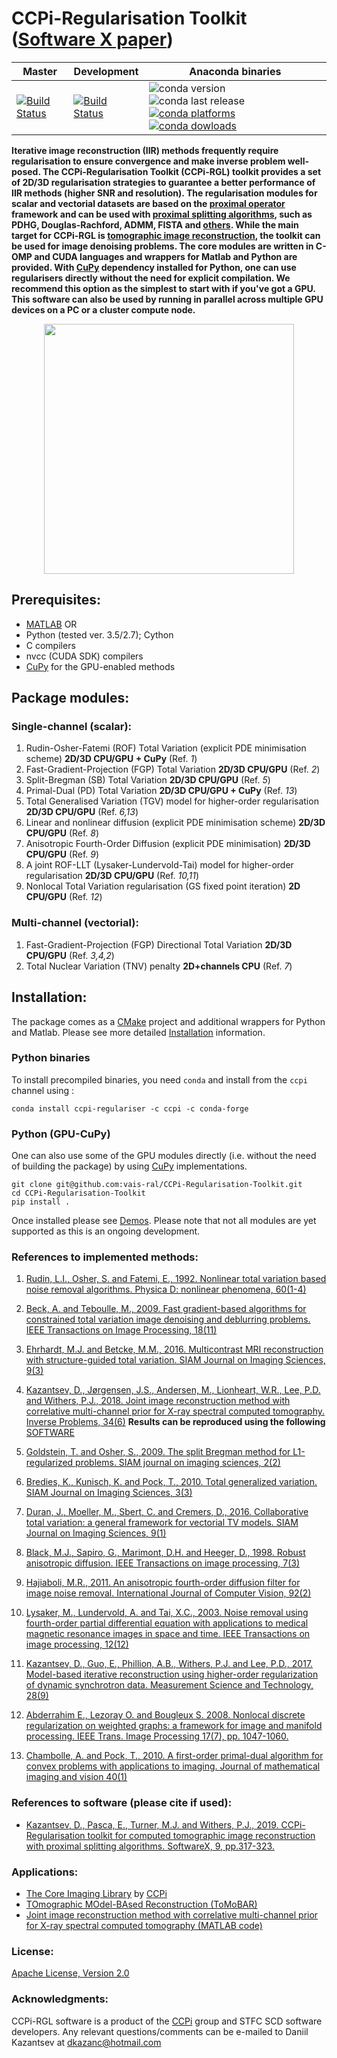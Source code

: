 # CCPi-Regularisation Toolkit ([Software X paper](https://www.sciencedirect.com/science/article/pii/S2352711018301912))

| Master | Development | Anaconda binaries |
|--------|-------------|-------------------|
| [![Build Status](https://anvil.softeng-support.ac.uk/jenkins/buildStatus/icon?job=CILsingle/CCPi-Regularisation-Toolkit)](https://anvil.softeng-support.ac.uk/jenkins/job/CILsingle/job/CCPi-Regularisation-Toolkit/) | [![Build Status](https://anvil.softeng-support.ac.uk/jenkins/buildStatus/icon?job=CILsingle/CCPi-Regularisation-Toolkit-dev)](https://anvil.softeng-support.ac.uk/jenkins/job/CILsingle/job/CCPi-Regularisation-Toolkit-dev/) | ![conda version](https://anaconda.org/ccpi/ccpi-regulariser/badges/version.svg) ![conda last release](https://anaconda.org/ccpi/ccpi-regulariser/badges/latest_release_date.svg) [![conda platforms](https://anaconda.org/ccpi/ccpi-regulariser/badges/platforms.svg) ![conda dowloads](https://anaconda.org/ccpi/ccpi-regulariser/badges/downloads.svg)](https://anaconda.org/ccpi/ccpi-regulariser) |

**Iterative image reconstruction (IIR) methods frequently require regularisation to ensure convergence and make inverse problem well-posed. The CCPi-Regularisation Toolkit (CCPi-RGL) toolkit provides a set of 2D/3D regularisation strategies to guarantee a better performance of IIR methods (higher SNR and resolution). The regularisation modules for scalar and vectorial datasets are based on the [proximal operator](https://en.wikipedia.org/wiki/Proximal_operator) framework and can be used with [proximal splitting algorithms](https://en.wikipedia.org/wiki/Proximal_gradient_method), such as PDHG, Douglas-Rachford, ADMM, FISTA and [others](https://arxiv.org/abs/0912.3522). While the main target for CCPi-RGL is [tomographic image reconstruction](https://github.com/dkazanc/ToMoBAR), the toolkit can be used for image denoising problems. The core modules are written in C-OMP and CUDA languages and wrappers for Matlab and Python are provided. With [CuPy](https://docs.cupy.dev/en/stable/index.html) dependency installed for Python, one can use regularisers directly without the need for explicit compilation. We recommend this option as the simplest to start with if you've got a GPU. This software can also be used by running in parallel across multiple GPU devices on a PC or a cluster compute node.**


<div align="center">
  <img src="demos/images/CCPiRGL_sm.jpg" height="400"><br>  
</div>

## Prerequisites:

 * [MATLAB](www.mathworks.com/products/matlab/) OR
 * Python (tested ver. 3.5/2.7); Cython
 * C compilers
 * nvcc (CUDA SDK) compilers
 * [CuPy](https://docs.cupy.dev/en/stable/index.html) for the GPU-enabled methods

## Package modules:

### Single-channel (scalar):
1. Rudin-Osher-Fatemi (ROF) Total Variation (explicit PDE minimisation scheme) **2D/3D CPU/GPU + CuPy** (Ref. *1*)
2. Fast-Gradient-Projection (FGP) Total Variation **2D/3D CPU/GPU** (Ref. *2*)
3. Split-Bregman (SB) Total Variation **2D/3D CPU/GPU** (Ref. *5*)
4. Primal-Dual (PD) Total Variation **2D/3D CPU/GPU + CuPy** (Ref. *13*)
5. Total Generalised Variation (TGV) model for higher-order regularisation **2D/3D CPU/GPU** (Ref. *6,13*)
6. Linear and nonlinear diffusion (explicit PDE minimisation scheme) **2D/3D CPU/GPU** (Ref. *8*)
7. Anisotropic Fourth-Order Diffusion (explicit PDE minimisation) **2D/3D CPU/GPU** (Ref. *9*)
8. A joint ROF-LLT (Lysaker-Lundervold-Tai) model for higher-order regularisation **2D/3D CPU/GPU** (Ref. *10,11*)
9. Nonlocal Total Variation regularisation (GS fixed point iteration) **2D CPU/GPU** (Ref. *12*)

### Multi-channel (vectorial):
1. Fast-Gradient-Projection (FGP) Directional Total Variation **2D/3D CPU/GPU** (Ref. *3,4,2*)
2. Total Nuclear Variation (TNV) penalty **2D+channels CPU** (Ref. *7*)

## Installation:
The package comes as a [CMake](https://cmake.org) project and additional wrappers for Python and Matlab. Please see more detailed [Installation](https://github.com/vais-ral/CCPi-Regularisation-Toolkit/blob/master/Installation.md) information.

### Python binaries
To install precompiled binaries, you need `conda` and install from the `ccpi` channel using :
```
conda install ccpi-regulariser -c ccpi -c conda-forge
```

### Python (GPU-CuPy)
One can also use some of the GPU modules directly (i.e. without the need of building the package) by using [CuPy](https://docs.cupy.dev/en/stable/index.html) implementations. 
```
git clone git@github.com:vais-ral/CCPi-Regularisation-Toolkit.git
cd CCPi-Regularisation-Toolkit
pip install .
``` 
Once installed please see [Demos](https://github.com/vais-ral/CCPi-Regularisation-Toolkit/blob/master/demos/demo_gpu_regularisers3D_CuPy.py). Please note that not all modules are yet supported as this is an ongoing development. 


### References to implemented methods:
1. [Rudin, L.I., Osher, S. and Fatemi, E., 1992. Nonlinear total variation based noise removal algorithms. Physica D: nonlinear phenomena, 60(1-4)](https://www.sciencedirect.com/science/article/pii/016727899290242F)

2. [Beck, A. and Teboulle, M., 2009. Fast gradient-based algorithms for constrained total variation image denoising and deblurring problems. IEEE Transactions on Image Processing, 18(11)](https://doi.org/10.1109/TIP.2009.2028250)

3. [Ehrhardt, M.J. and Betcke, M.M., 2016. Multicontrast MRI reconstruction with structure-guided total variation. SIAM Journal on Imaging Sciences, 9(3)](https://doi.org/10.1137/15M1047325)

4. [Kazantsev, D., Jørgensen, J.S., Andersen, M., Lionheart, W.R., Lee, P.D. and Withers, P.J., 2018. Joint image reconstruction method with correlative multi-channel prior for X-ray spectral computed tomography. Inverse Problems, 34(6)](https://doi.org/10.1088/1361-6420/aaba86) **Results can be reproduced using the following** [SOFTWARE](https://github.com/dkazanc/multi-channel-X-ray-CT)

5. [Goldstein, T. and Osher, S., 2009. The split Bregman method for L1-regularized problems. SIAM journal on imaging sciences, 2(2)](https://doi.org/10.1137/080725891)

6. [Bredies, K., Kunisch, K. and Pock, T., 2010. Total generalized variation. SIAM Journal on Imaging Sciences, 3(3)](https://doi.org/10.1137/090769521)

7. [Duran, J., Moeller, M., Sbert, C. and Cremers, D., 2016. Collaborative total variation: a general framework for vectorial TV models. SIAM Journal on Imaging Sciences, 9(1)](https://doi.org/10.1137/15M102873X)

8. [Black, M.J., Sapiro, G., Marimont, D.H. and Heeger, D., 1998. Robust anisotropic diffusion. IEEE Transactions on image processing, 7(3)](https://doi.org/10.1109/83.661192)

9. [Hajiaboli, M.R., 2011. An anisotropic fourth-order diffusion filter for image noise removal. International Journal of Computer Vision, 92(2)](https://doi.org/10.1007/s11263-010-0330-1)

10. [Lysaker, M., Lundervold, A. and Tai, X.C., 2003. Noise removal using fourth-order partial differential equation with applications to medical magnetic resonance images in space and time. IEEE Transactions on image processing, 12(12)](https://doi.org/10.1109/TIP.2003.819229)

11. [Kazantsev, D., Guo, E., Phillion, A.B., Withers, P.J. and Lee, P.D., 2017. Model-based iterative reconstruction using higher-order regularization of dynamic synchrotron data. Measurement Science and Technology, 28(9)](https://doi.org/10.1088/1361-6501/aa7fa8)

12. [Abderrahim E., Lezoray O. and Bougleux S. 2008. Nonlocal discrete regularization on weighted graphs: a framework for image and manifold processing. IEEE Trans. Image Processing 17(7), pp. 1047-1060.](https://ieeexplore.ieee.org/document/4526700)

13. [Chambolle, A. and Pock, T., 2010. A first-order primal-dual algorithm for convex problems with applications to imaging. Journal of mathematical imaging and vision 40(1)](https://doi.org/10.1007/s10851-010-0251-1)


### References to software (please cite if used):
* [Kazantsev, D., Pasca, E., Turner, M.J. and Withers, P.J., 2019. CCPi-Regularisation toolkit for computed tomographic image reconstruction with proximal splitting algorithms. SoftwareX, 9, pp.317-323.](https://www.sciencedirect.com/science/article/pii/S2352711018301912)

### Applications:
* [The Core Imaging Library](https://github.com/TomographicImaging/CIL) by [CCPi](https://ccpi.ac.uk/cil/)
* [TOmographic MOdel-BAsed Reconstruction (ToMoBAR)](https://github.com/dkazanc/ToMoBAR)
* [Joint image reconstruction method with correlative multi-channel prior for X-ray spectral computed tomography (MATLAB code)](https://github.com/dkazanc/multi-channel-X-ray-CT)

### License:
[Apache License, Version 2.0](http://www.apache.org/licenses/LICENSE-2.0)

### Acknowledgments:
CCPi-RGL software is a product of the [CCPi](https://www.ccpi.ac.uk/) group and STFC SCD software developers. Any relevant questions/comments can be e-mailed to Daniil Kazantsev at dkazanc@hotmail.com

